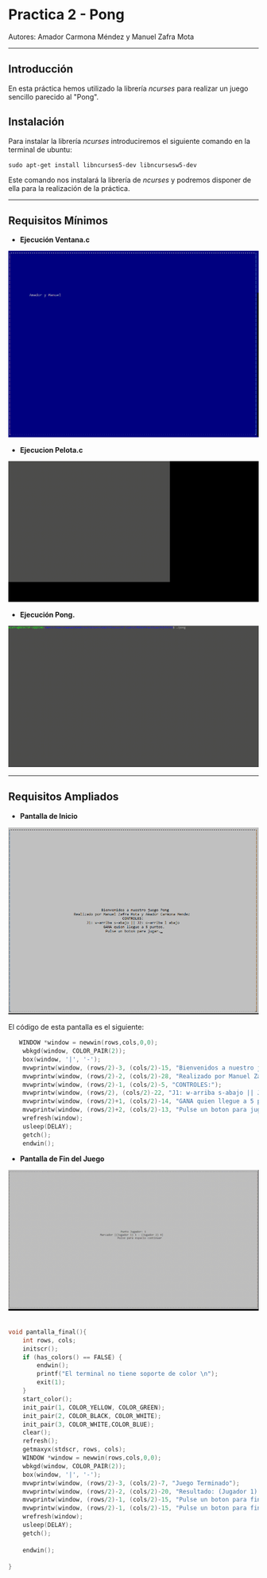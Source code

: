 # Practica 2 - Pong # 

Autores: Amador Carmona Méndez y Manuel Zafra Mota

---
## Introducción ##
En esta práctica hemos utilizado la librería *ncurses* para realizar un juego sencillo parecido al "Pong".  

## Instalación ##
Para instalar la librería *ncurses* introduciremos el siguiente comando en la terminal de ubuntu:  

    sudo apt-get install libncurses5-dev libncursesw5-dev  

Este comando nos instalará la librería de *ncurses* y podremos disponer de ella para la realización de la práctica.

---

## Requisitos Mínimos ##

* **Ejecución Ventana.c**
  
![Ejecución de Ventana](media/ventana_exec.png)

* **Ejecucion Pelota.c**

![Ejecucion Pelota](media/ejecucion_Pelotita.gif)

* **Ejecución Pong.** 

![Ejecución Pong](media/InicioPong.gif)

---

## Requisitos Ampliados ## 

* **Pantalla de Inicio**

![Pantalla de Inicio](media/ventana_inicio.png)

El código de esta pantalla es el siguiente:  
~~~ C
   WINDOW *window = newwin(rows,cols,0,0);
    wbkgd(window, COLOR_PAIR(2));
    box(window, '|', '-');
    mvwprintw(window, (rows/2)-3, (cols/2)-15, "Bienvenidos a nuestro juego Pong");
    mvwprintw(window, (rows/2)-2, (cols/2)-28, "Realizado por Manuel Zafra Mota y Amador Carmona Mendez ");
    mvwprintw(window, (rows/2)-1, (cols/2)-5, "CONTROLES:");
    mvwprintw(window, (rows/2), (cols/2)-22, "J1: w-arriba s-abajo || J2: o-arriba l abajo");
    mvwprintw(window, (rows/2)+1, (cols/2)-14, "GANA quien llegue a 5 puntos.");
    mvwprintw(window, (rows/2)+2, (cols/2)-13, "Pulse un boton para jugar.");
    wrefresh(window);
    usleep(DELAY);
    getch();
    endwin();
~~~

* **Pantalla de Fin del Juego**

![Pantalla Final](media/finPong.gif)

~~~ C

void pantalla_final(){
    int rows, cols;
    initscr();
    if (has_colors() == FALSE) {
        endwin();
        printf("El terminal no tiene soporte de color \n");
        exit(1);
    }
    start_color();
    init_pair(1, COLOR_YELLOW, COLOR_GREEN);
    init_pair(2, COLOR_BLACK, COLOR_WHITE);
    init_pair(3, COLOR_WHITE,COLOR_BLUE);
    clear();
    refresh();
    getmaxyx(stdscr, rows, cols);
    WINDOW *window = newwin(rows,cols,0,0);
    wbkgd(window, COLOR_PAIR(2));
    box(window, '|', '-');
    mvwprintw(window, (rows/2)-3, (cols/2)-7, "Juego Terminado");
    mvwprintw(window, (rows/2)-2, (cols/2)-20, "Resultado: (Jugador 1) %i - (Jugador 2) %i|",PuntosJ1,PuntosJ2);
    mvwprintw(window, (rows/2)-1, (cols/2)-15, "Pulse un boton para finalizar.");
    mvwprintw(window, (rows/2)-1, (cols/2)-15, "Pulse un boton para finalizar.");
    wrefresh(window);
    usleep(DELAY);
    getch();

    endwin();
    
}

~~~
